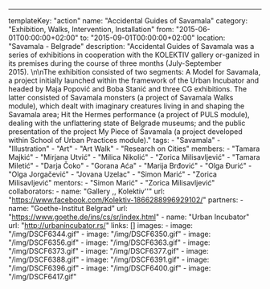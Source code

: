 ---
  templateKey: "action"
  name: "Accidental Guides of Savamala"
  category: "Exhibition, Walks, Intervention, Installation"
  from: "2015-06-01T00:00:00+02:00"
  to: "2015-09-01T00:00:00+02:00"
  location: "Savamala - Belgrade"
  description: "Accidental Guides of Savamala was a series of exhibitions in cooperation with the KOLEKTIV gallery or-ganized in its premises during the course of three months (July-September 2015). \n\nThe exhibition consisted of two segments: A Model for Savamala, a project initially launched within the framework of the Urban Incubator and headed by Maja Popović and Boba Stanić and three CG exhibitions. The latter consisted of Savamala monsters (a project of Savamala Walks module), which dealt with imaginary creatures living in and shaping the Savamala area; Hit the Hermes performance (a project of PULS module), dealing with the unflattering state of Belgrade museums; and the public presentation of the project My Piece of Savamala (a project developed within School of Urban Practices module)."
  tags: 
    - "Savamala"
    - "Illustration"
    - "Art"
    - "Art Walk"
    - "Research on Cities"
  members: 
    - "Tamara Majkić"
    - "Mirjana Utvić"
    - "Milica Nikolić"
    - "Zorica Milisavljević"
    - "Tamara Miletić"
    - "Darja Čoko"
    - "Gorana Aća"
    - "Marija Brđović"
    - "Olga Đurić"
    - "Olga Jorgačević"
    - "Jovana Uzelac"
    - "Simon Marić"
    - "Zorica Milisavljević"
  mentors: 
    - "Simon Marić"
    - "Zorica Milisavljević"
  collaborators: 
    - 
      name: "Gallery ,, Kolektiv''"
      url: "https://www.facebook.com/Kolektiv-1866288996929102/"
  partners: 
    - 
      name: "Goethe-Institut Belgrad"
      url: "https://www.goethe.de/ins/cs/sr/index.html"
    - 
      name: "Urban Incubator"
      url: "http://urbanincubator.rs/"
  links: []
  images: 
    - 
      image: "/img/DSCF6344.gif"
    - 
      image: "/img/DSCF6350.gif"
    - 
      image: "/img/DSCF6356.gif"
    - 
      image: "/img/DSCF6363.gif"
    - 
      image: "/img/DSCF6373.gif"
    - 
      image: "/img/DSCF6377.gif"
    - 
      image: "/img/DSCF6388.gif"
    - 
      image: "/img/DSCF6391.gif"
    - 
      image: "/img/DSCF6396.gif"
    - 
      image: "/img/DSCF6400.gif"
    - 
      image: "/img/DSCF6417.gif"
